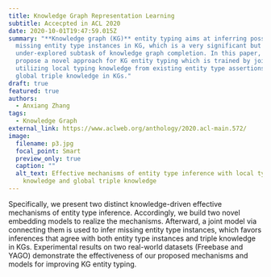 ```yaml
---
title: Knowledge Graph Representation Learning
subtitle: Accecpted in ACL 2020
date: 2020-10-01T19:47:59.015Z
summary: "**Knowledge graph (KG)** entity typing aims at inferring possible
  missing entity type instances in KG, which is a very significant but still
  under-explored subtask of knowledge graph completion. In this paper, we
  propose a novel approach for KG entity typing which is trained by jointly
  utilizing local typing knowledge from existing entity type assertions and
  global triple knowledge in KGs."
draft: true
featured: true
authors:
  - Anxiang Zhang
tags:
  - Knowledge Graph
external_link: https://www.aclweb.org/anthology/2020.acl-main.572/
image:
  filename: p3.jpg
  focal_point: Smart
  preview_only: true
  caption: ""
  alt_text: Effective mechanisms of entity type inference with local typing
    knowledge and global triple knowledge
---
```

Specifically, we present two distinct knowledge-driven effective mechanisms of entity type inference. Accordingly, we build two novel embedding models to realize the mechanisms. Afterward, a joint model via connecting them is used to infer missing entity type instances, which favors inferences that agree with both entity type instances and triple knowledge in KGs. Experimental results on two real-world datasets (Freebase and YAGO) demonstrate the effectiveness of our proposed mechanisms and models for improving KG entity typing.